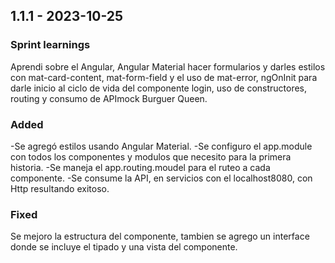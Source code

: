 ## 1.1.1 - 2023-10-25
### Sprint learnings

Aprendi sobre el Angular, Angular Material hacer formularios y darles estilos con mat-card-content, mat-form-field y el uso de mat-error, ngOnInit para darle inicio al ciclo de vida del componente login, uso de constructores, routing y consumo de APImock Burguer Queen.
### Added

-Se agregó estilos usando Angular Material.
-Se configuro el app.module con todos los componentes y modulos que necesito para la primera historia.
-Se maneja el app.routing.moudel para el ruteo a cada componente.
-Se consume la API, en servicios con el localhost8080, con Http resultando exitoso.

### Fixed

Se mejoro la estructura del componente, tambien se agrego un interface donde se incluye el tipado y una vista del componente.

